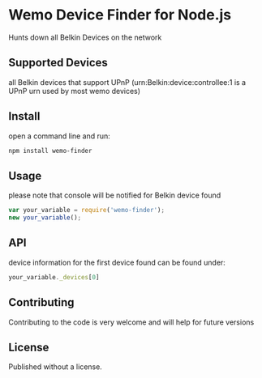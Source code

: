 # Wemo Device Finder for Node.js

Hunts down all Belkin Devices on the network

## Supported Devices

all Belkin devices that support UPnP (urn:Belkin:device:controllee:1 is a UPnP urn used by most wemo devices)

## Install

open a command line and run:
```bash
npm install wemo-finder
```

## Usage
please note that console will be notified for Belkin device found
```javascript
var your_variable = require('wemo-finder');
new your_variable();
```

## API

device information for the first device found can be found under:
```javascript
your_variable._devices[0]
```

## Contributing

Contributing to the code is very welcome and will help for future versions

## License

Published without a license.
